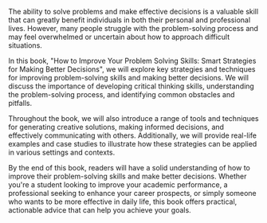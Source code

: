 The ability to solve problems and make effective decisions is a valuable skill that can greatly benefit individuals in both their personal and professional lives. However, many people struggle with the problem-solving process and may feel overwhelmed or uncertain about how to approach difficult situations.

In this book, "How to Improve Your Problem Solving Skills: Smart Strategies for Making Better Decisions", we will explore key strategies and techniques for improving problem-solving skills and making better decisions. We will discuss the importance of developing critical thinking skills, understanding the problem-solving process, and identifying common obstacles and pitfalls.

Throughout the book, we will also introduce a range of tools and techniques for generating creative solutions, making informed decisions, and effectively communicating with others. Additionally, we will provide real-life examples and case studies to illustrate how these strategies can be applied in various settings and contexts.

By the end of this book, readers will have a solid understanding of how to improve their problem-solving skills and make better decisions. Whether you're a student looking to improve your academic performance, a professional seeking to enhance your career prospects, or simply someone who wants to be more effective in daily life, this book offers practical, actionable advice that can help you achieve your goals.
